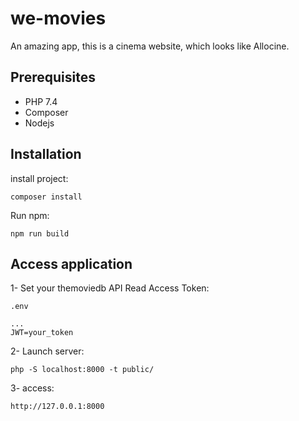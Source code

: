 # we-movies
An amazing app, this is a cinema website, which looks like Allocine.


Prerequisites
------------
- PHP 7.4
- Composer
- Nodejs

Installation
------------

install project:

```
composer install
```
Run npm:

```
npm run build
```

Access application
------------

1- Set your themoviedb API Read Access Token:
```
.env

...
JWT=your_token
```
2- Launch server:

```
php -S localhost:8000 -t public/
```
3- access:

```
http://127.0.0.1:8000
```
